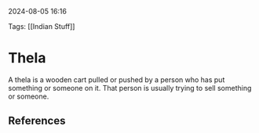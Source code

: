 2024-08-05 16:16

Tags: [[Indian Stuff]]


# Thela
A thela is a wooden cart pulled or pushed by a person who has put something or someone on it. That person is usually trying to sell something or someone.


## References